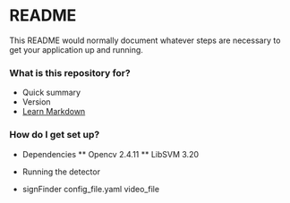 # README #

This README would normally document whatever steps are necessary to get your application up and running.

### What is this repository for? ###

* Quick summary
* Version
* [Learn Markdown](https://bitbucket.org/tutorials/markdowndemo)

### How do I get set up? ###

* Dependencies
 ** Opencv 2.4.11
 ** LibSVM 3.20

* Running the detector
 - signFinder config_file.yaml video_file